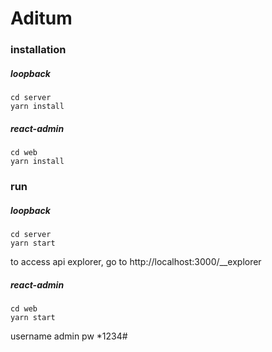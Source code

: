 # Aditum

### installation
##### loopback
~~~
cd server
yarn install
~~~

##### react-admin
~~~
cd web
yarn install
~~~

### run
##### loopback
~~~
cd server
yarn start
~~~

to access api explorer, go to http://localhost:3000/__explorer

##### react-admin
~~~
cd web
yarn start
~~~
username admin
pw *1234#
